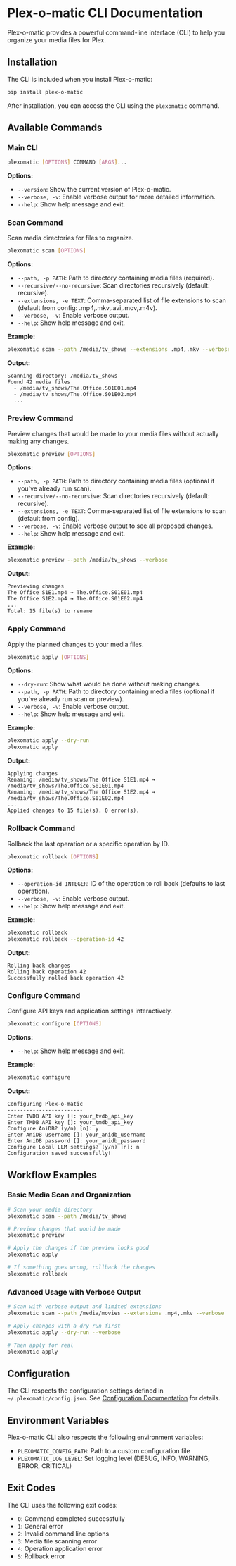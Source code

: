 # Plex-o-matic CLI Documentation

Plex-o-matic provides a powerful command-line interface (CLI) to help you organize your media files for Plex.

## Installation

The CLI is included when you install Plex-o-matic:

```bash
pip install plex-o-matic
```

After installation, you can access the CLI using the `plexomatic` command.

## Available Commands

### Main CLI

```bash
plexomatic [OPTIONS] COMMAND [ARGS]...
```

**Options:**
- `--version`: Show the current version of Plex-o-matic.
- `--verbose, -v`: Enable verbose output for more detailed information.
- `--help`: Show help message and exit.

### Scan Command

Scan media directories for files to organize.

```bash
plexomatic scan [OPTIONS]
```

**Options:**
- `--path, -p PATH`: Path to directory containing media files (required).
- `--recursive/--no-recursive`: Scan directories recursively (default: recursive).
- `--extensions, -e TEXT`: Comma-separated list of file extensions to scan (default from config: .mp4,.mkv,.avi,.mov,.m4v).
- `--verbose, -v`: Enable verbose output.
- `--help`: Show help message and exit.

**Example:**
```bash
plexomatic scan --path /media/tv_shows --extensions .mp4,.mkv --verbose
```

**Output:**
```
Scanning directory: /media/tv_shows
Found 42 media files
  - /media/tv_shows/The.Office.S01E01.mp4
  - /media/tv_shows/The.Office.S01E02.mp4
  ...
```

### Preview Command

Preview changes that would be made to your media files without actually making any changes.

```bash
plexomatic preview [OPTIONS]
```

**Options:**
- `--path, -p PATH`: Path to directory containing media files (optional if you've already run scan).
- `--recursive/--no-recursive`: Scan directories recursively (default: recursive).
- `--extensions, -e TEXT`: Comma-separated list of file extensions to scan (default from config).
- `--verbose, -v`: Enable verbose output to see all proposed changes.
- `--help`: Show help message and exit.

**Example:**
```bash
plexomatic preview --path /media/tv_shows --verbose
```

**Output:**
```
Previewing changes
The Office S1E1.mp4 → The.Office.S01E01.mp4
The Office S1E2.mp4 → The.Office.S01E02.mp4
...
Total: 15 file(s) to rename
```

### Apply Command

Apply the planned changes to your media files.

```bash
plexomatic apply [OPTIONS]
```

**Options:**
- `--dry-run`: Show what would be done without making changes.
- `--path, -p PATH`: Path to directory containing media files (optional if you've already run scan or preview).
- `--verbose, -v`: Enable verbose output.
- `--help`: Show help message and exit.

**Example:**
```bash
plexomatic apply --dry-run
plexomatic apply
```

**Output:**
```
Applying changes
Renaming: /media/tv_shows/The Office S1E1.mp4 → /media/tv_shows/The.Office.S01E01.mp4
Renaming: /media/tv_shows/The Office S1E2.mp4 → /media/tv_shows/The.Office.S01E02.mp4
...
Applied changes to 15 file(s). 0 error(s).
```

### Rollback Command

Rollback the last operation or a specific operation by ID.

```bash
plexomatic rollback [OPTIONS]
```

**Options:**
- `--operation-id INTEGER`: ID of the operation to roll back (defaults to last operation).
- `--verbose, -v`: Enable verbose output.
- `--help`: Show help message and exit.

**Example:**
```bash
plexomatic rollback
plexomatic rollback --operation-id 42
```

**Output:**
```
Rolling back changes
Rolling back operation 42
Successfully rolled back operation 42
```

### Configure Command

Configure API keys and application settings interactively.

```bash
plexomatic configure [OPTIONS]
```

**Options:**
- `--help`: Show help message and exit.

**Example:**
```bash
plexomatic configure
```

**Output:**
```
Configuring Plex-o-matic
------------------------
Enter TVDB API key []: your_tvdb_api_key
Enter TMDB API key []: your_tmdb_api_key
Configure AniDB? (y/n) [n]: y
Enter AniDB username []: your_anidb_username
Enter AniDB password []: your_anidb_password
Configure Local LLM settings? (y/n) [n]: n
Configuration saved successfully!
```

## Workflow Examples

### Basic Media Scan and Organization

```bash
# Scan your media directory
plexomatic scan --path /media/tv_shows

# Preview changes that would be made
plexomatic preview

# Apply the changes if the preview looks good
plexomatic apply

# If something goes wrong, rollback the changes
plexomatic rollback
```

### Advanced Usage with Verbose Output

```bash
# Scan with verbose output and limited extensions
plexomatic scan --path /media/movies --extensions .mp4,.mkv --verbose

# Apply changes with a dry run first
plexomatic apply --dry-run --verbose

# Then apply for real
plexomatic apply
```

## Configuration

The CLI respects the configuration settings defined in `~/.plexomatic/config.json`. See [Configuration Documentation](../configuration/README.md) for details.

## Environment Variables

Plex-o-matic CLI also respects the following environment variables:

- `PLEXOMATIC_CONFIG_PATH`: Path to a custom configuration file
- `PLEXOMATIC_LOG_LEVEL`: Set logging level (DEBUG, INFO, WARNING, ERROR, CRITICAL)

## Exit Codes

The CLI uses the following exit codes:

- `0`: Command completed successfully
- `1`: General error
- `2`: Invalid command line options
- `3`: Media file scanning error
- `4`: Operation application error
- `5`: Rollback error 
